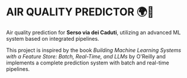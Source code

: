 # AIR QUALITY PREDICTOR 🌍💨  
Air quality prediction for **Serso via dei Caduti**, utilizing an advanced ML system based on integrated pipelines.

This project is inspired by the book *Building Machine Learning Systems with a Feature Store: Batch, Real-Time, and LLMs* by O'Reilly and implements a complete prediction system with batch and real-time pipelines.

